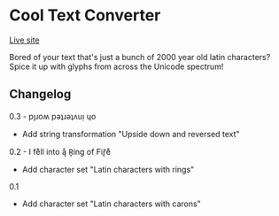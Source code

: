 # Cool Text Converter

[Live site](http://ericandrewlewis.github.io/cool-text-converter/)

Bored of your text that's just a bunch of 2000 year old latin characters?
Spice it up with glyphs from across the Unicode spectrum!

## Changelog

0.3 - pןɹoʍ pǝʇɹǝʇʌuᴉ ɥo

* Add string transformation "Upside down and reversed text"

0.2 - I fe̊ll into ą̊ R̥ing of Fir̥̄e̊

* Add character set "Latin characters with rings"

0.1

* Add character set "Latin characters with carons"